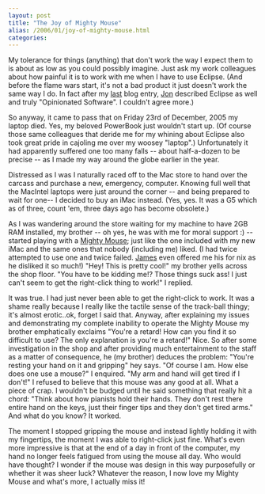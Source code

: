 ```yaml
---
layout: post
title: "The Joy of Mighty Mouse"
alias: /2006/01/joy-of-mighty-mouse.html
categories:
---
```

My tolerance for things (anything) that don't work the way I expect them to is about as low as you could possibly imagine. Just ask my work colleagues about how painful it is to work with me when I have to use Eclipse. (And before the flame wars start, it's not a bad product it just doesn't work the same way I do. In fact after my [last](/blog/2006/01/10/databases-a-necessary-evil) blog entry, [Jon](http://www.eaves.org/jon/) described Eclipse as well and truly "Opinionated Software". I couldn't agree more.)

So anyway, it came to pass that on Friday 23rd of December, 2005 my laptop died. Yes, my beloved PowerBook just wouldn't start up. (Of course those same colleagues that deride me for my whining about Eclipse also took great pride in cajoling me over my woosey "laptop".) Unfortunately it had apparently suffered one too many falls -- about half-a-dozen to be precise -- as I made my way around the globe earlier in the year.

Distressed as I was I naturally raced off to the Mac store to hand over the carcass and purchase a new, emergency, computer. Knowing full well that the MacIntel laptops were just around the corner -- and being prepared to wait for one-- I decided to buy an iMac instead. (Yes, yes. It was a G5 which as of three, count 'em, three days ago has become obsolete.)

As I was wandering around the store waiting for my machine to have 2GB RAM installed, my brother -- oh yes, he was with me for moral support :) -- started playing with a [Mighty Mouse](http://www.apple.com/mightymouse/); just like the one included with my new iMac and the same ones that nobody (including me) liked. (I had twice attempted to use one and twice failed. [James](http://www.redhillconsulting.com.au/blogs/james/) even offered me his for nix as he disliked it so much!) "Hey! This is pretty cool!" my brother yells across the shop floor. "You have to be kidding me!? Those things suck ass! I just can't seem to get the right-click thing to work!" I replied.

It was true. I had just never been able to get the right-click to work. It was a shame really because I really like the tactile sense of the track-ball thingy; it's almost erotic..ok, forget I said that. Anyway, after explaining my issues and demonstrating my complete inability to operate the Mighty Mouse my brother emphatically exclaims "You're a retard! How can you find it so difficult to use? The only explanation is you're a retard!" Nice. So after some investigation in the shop and after providing much entertainment to the staff as a matter of consequence, he (my brother) deduces the problem: "You're resting your hand on it and gripping" hey says. "Of course I am. How else does one use a mouse?" I enquired. "My arm and hand will get tired if I don't!" I refused to believe that this mouse was any good at all. What a piece of crap. I wouldn't be budged until he said something that really hit a chord: "Think about how pianists hold their hands. They don't rest there entire hand on the keys, just their finger tips and they don't get tired arms." And what do you know? It worked.

The moment I stopped gripping the mouse and instead lightly holding it with my fingertips, the moment I was able to right-click just fine. What's even more impressive is that at the end of a day in front of the computer, my hand no longer feels fatigued from using the mouse all day. Who would have thought? I wonder if the mouse was design in this way purposefully or whether it was sheer luck? Whatever the reason, I now love my Mighty Mouse and what's more, I actually miss it!
